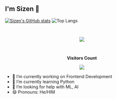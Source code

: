 ## I'm Sizen 👋
[![Sizen's GitHub stats](https://github-readme-stats.vercel.app/api?username=Maxiila-0IQ&show_icons=true)](https://github.com/Maxiila-0IQ/github-readme-stats&show_icons=true)
![Top Langs](https://github-readme-stats.vercel.app/api/top-langs/?username=Maxiila-0IQ&layout=compact)


<br>
<p align="center">
  <img src="https://media.giphy.com/media/WKdWA04KRn58A/giphy.gif">
</p>
<br>
<div align="center">

<p align="centre"><b>Visitors Count</b></p>  
<p align="center"><img align="center" src="https://profile-counter.glitch.me/{korbirayen}/count.svg" /></p> 
</div>

- 🔭 I’m currently working on Frontend Development
- 🌱 I’m currently learning Python
- 🤔 I’m looking for help with ML, AI
- 😄 Pronouns: He/HIM
